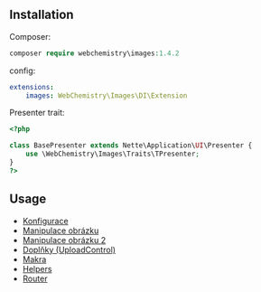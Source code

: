 ## Installation

Composer:
```php
composer require webchemistry\images:1.4.2
```

config:
```yaml
extensions:
    images: WebChemistry\Images\DI\Extension
```

Presenter trait:

```php
<?php

class BasePresenter extends Nette\Application\UI\Presenter {
    use \WebChemistry\Images\Traits\TPresenter;
}
?>
```

## Usage

- [Konfigurace](https://github.com/AntikCz/WebChemistry-Images/blob/master/manual/cs/configuring.md)
- [Manipulace obrázku](https://github.com/AntikCz/WebChemistry-Images/blob/master/manual/cs/manipulation.md)
- [Manipulace obrázku 2](https://github.com/AntikCz/WebChemistry-Images/blob/master/manual/cs/property.md)
- [Doplňky (UploadControl)](https://github.com/AntikCz/WebChemistry-Images/blob/master/manual/cs/addons.md)
- [Makra](https://github.com/AntikCz/WebChemistry-Images/blob/master/manual/cs/macros.md)
- [Helpers](https://github.com/AntikCz/WebChemistry-Images/blob/master/manual/cs/helpers.md)
- [Router](https://github.com/AntikCz/WebChemistry-Images/blob/master/manual/cs/generation.md)
